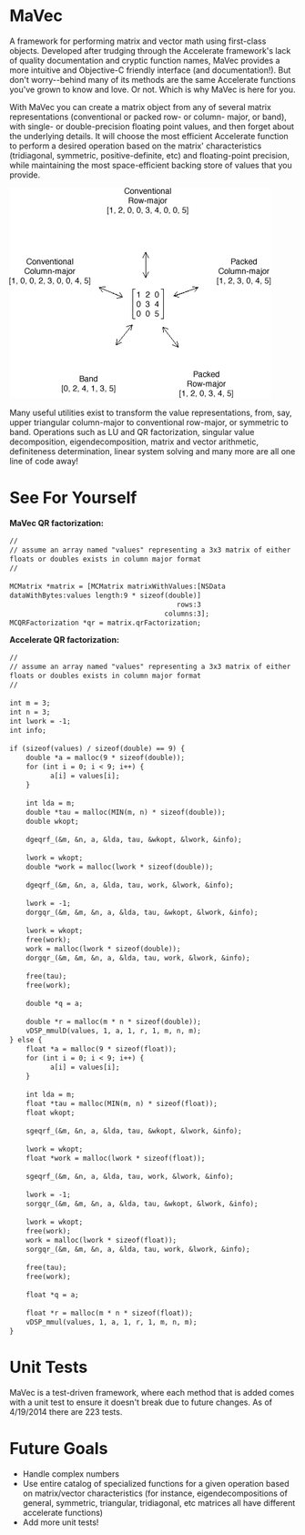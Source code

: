 MaVec
===

A framework for performing matrix and vector math using first-class objects. Developed after trudging through the Accelerate framework's lack of quality documentation and cryptic function names, MaVec provides a more intuitive and Objective-C friendly interface (and documentation!). But don't worry--behind many of its methods are the same Accelerate functions you've grown to know and love. Or not. Which is why MaVec is here for you.

With MaVec you can create a matrix object from any of several matrix representations (conventional or packed row- or column- major, or band), with single- or double-precision floating point values, and then forget about the underlying details. It will choose the most efficient Accelerate function to perform a desired operation based on the matrix' characteristics (tridiagonal, symmetric, positive-definite, etc) and floating-point precision, while maintaining the most space-efficient backing store of values that you provide.

![](MatrixConversions.png)

Many useful utilities exist to transform the value representations, from, say, upper triangular column-major to conventional row-major, or symmetric to band. Operations such as LU and QR factorization, singular value decomposition, eigendecomposition, matrix and vector arithmetic, definiteness determination, linear system solving and many more are all one line of code away!

See For Yourself
===

**MaVec QR factorization:**
```
//
// assume an array named "values" representing a 3x3 matrix of either floats or doubles exists in column major format
//

MCMatrix *matrix = [MCMatrix matrixWithValues:[NSData dataWithBytes:values length:9 * sizeof(double)]
                                         rows:3
                                      columns:3];
MCQRFactorization *qr = matrix.qrFactorization;
```

**Accelerate QR factorization:**
```
//
// assume an array named "values" representing a 3x3 matrix of either floats or doubles exists in column major format
//

int m = 3;
int n = 3;
int lwork = -1;
int info;
  
if (sizeof(values) / sizeof(double) == 9) {
    double *a = malloc(9 * sizeof(double));
    for (int i = 0; i < 9; i++) {
          a[i] = values[i];
    }

    int lda = m;
    double *tau = malloc(MIN(m, n) * sizeof(double));
    double wkopt;
      
    dgeqrf_(&m, &n, a, &lda, tau, &wkopt, &lwork, &info);
      
    lwork = wkopt;
    double *work = malloc(lwork * sizeof(double));
      
    dgeqrf_(&m, &n, a, &lda, tau, work, &lwork, &info);
      
    lwork = -1;
    dorgqr_(&m, &m, &n, a, &lda, tau, &wkopt, &lwork, &info);
      
    lwork = wkopt;
    free(work);
    work = malloc(lwork * sizeof(double));
    dorgqr_(&m, &m, &n, a, &lda, tau, work, &lwork, &info);
      
    free(tau);
    free(work);

    double *q = a;

    double *r = malloc(m * n * sizeof(double));
    vDSP_mmulD(values, 1, a, 1, r, 1, m, n, m);
} else {
    float *a = malloc(9 * sizeof(float));
    for (int i = 0; i < 9; i++) {
          a[i] = values[i];
    }

    int lda = m;
    float *tau = malloc(MIN(m, n) * sizeof(float));
    float wkopt;
      
    sgeqrf_(&m, &n, a, &lda, tau, &wkopt, &lwork, &info);
      
    lwork = wkopt;
    float *work = malloc(lwork * sizeof(float));
      
    sgeqrf_(&m, &n, a, &lda, tau, work, &lwork, &info);
      
    lwork = -1;
    sorgqr_(&m, &m, &n, a, &lda, tau, &wkopt, &lwork, &info);
      
    lwork = wkopt;
    free(work);
    work = malloc(lwork * sizeof(float));
    sorgqr_(&m, &m, &n, a, &lda, tau, work, &lwork, &info);
      
    free(tau);
    free(work);

    float *q = a;

    float *r = malloc(m * n * sizeof(float));
    vDSP_mmul(values, 1, a, 1, r, 1, m, n, m);
}
```

Unit Tests
===
MaVec is a test-driven framework, where each method that is added comes with a unit test to ensure it doesn't break due to future changes. As of 4/19/2014 there are 223 tests.

Future Goals
===
- Handle complex numbers
- Use entire catalog of specialized functions for a given operation based on matrix/vector characteristics (for instance, eigendecompositions of general, symmetric, triangular, tridiagonal, etc matrices all have different accelerate functions)
- Add more unit tests!
